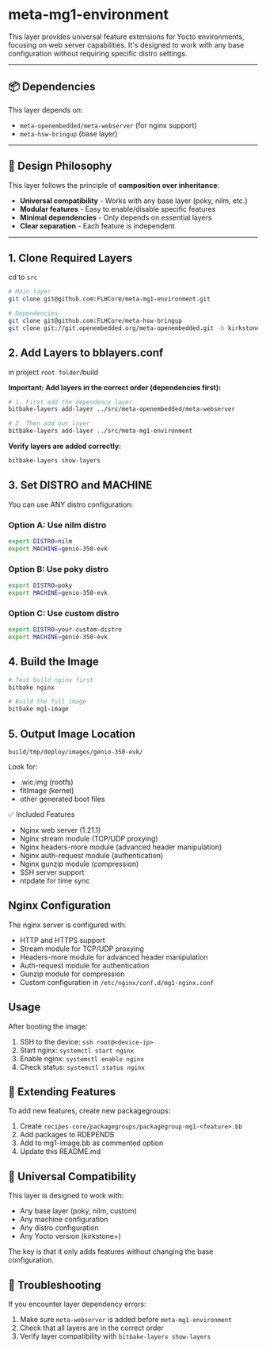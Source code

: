 # meta-mg1-environment

This layer provides universal feature extensions for Yocto environments, focusing on web server capabilities. It's designed to work with any base configuration without requiring specific distro settings.

---

## 📦 Dependencies

This layer depends on:

- `meta-openembedded/meta-webserver` (for nginx support)
- `meta-hsw-bringup` (base layer)

---

## 🎯 Design Philosophy

This layer follows the principle of **composition over inheritance**:
- **Universal compatibility** - Works with any base layer (poky, nilm, etc.)
- **Modular features** - Easy to enable/disable specific features
- **Minimal dependencies** - Only depends on essential layers
- **Clear separation** - Each feature is independent

---

## 1. Clone Required Layers
cd to `src`
```bash
# Main layer
git clone git@github.com:FLHCore/meta-mg1-environment.git

# Dependencies
git clone git@github.com:FLHCore/meta-hsw-bringup
git clone git://git.openembedded.org/meta-openembedded.git -b kirkstone
```

## 2. Add Layers to bblayers.conf
in project `root folder`/build

**Important: Add layers in the correct order (dependencies first):**

```bash
# 1. First add the dependency layer
bitbake-layers add-layer ../src/meta-openembedded/meta-webserver

# 2. Then add our layer
bitbake-layers add-layer ../src/meta-mg1-environment
```

**Verify layers are added correctly:**
```bash
bitbake-layers show-layers
```

## 3. Set DISTRO and MACHINE

You can use ANY distro configuration:

### Option A: Use nilm distro
```bash
export DISTRO=nilm
export MACHINE=genio-350-evk
```

### Option B: Use poky distro
```bash
export DISTRO=poky
export MACHINE=genio-350-evk
```

### Option C: Use custom distro
```bash
export DISTRO=your-custom-distro
export MACHINE=genio-350-evk
```

## 4. Build the Image
```bash
# Test build nginx first
bitbake nginx

# Build the full image
bitbake mg1-image
```

## 5. Output Image Location
```
build/tmp/deploy/images/genio-350-evk/
```

Look for:

- .wic.img (rootfs)
- fitImage (kernel)
- other generated boot files

✅ Included Features

- Nginx web server (1.21.1)
- Nginx stream module (TCP/UDP proxying)
- Nginx headers-more module (advanced header manipulation)
- Nginx auth-request module (authentication)
- Nginx gunzip module (compression)
- SSH server support
- ntpdate for time sync

## Nginx Configuration

The nginx server is configured with:
- HTTP and HTTPS support
- Stream module for TCP/UDP proxying
- Headers-more module for advanced header manipulation
- Auth-request module for authentication
- Gunzip module for compression
- Custom configuration in `/etc/nginx/conf.d/mg1-nginx.conf`

## Usage

After booting the image:
1. SSH to the device: `ssh root@<device-ip>`
2. Start nginx: `systemctl start nginx`
3. Enable nginx: `systemctl enable nginx`
4. Check status: `systemctl status nginx`

## 🧩 Extending Features

To add new features, create new packagegroups:

1. Create `recipes-core/packagegroups/packagegroup-mg1-<feature>.bb`
2. Add packages to RDEPENDS
3. Add to mg1-image.bb as commented option
4. Update this README.md

## 🎨 Universal Compatibility

This layer is designed to work with:
- Any base layer (poky, nilm, custom)
- Any machine configuration
- Any distro configuration
- Any Yocto version (kirkstone+)

The key is that it only adds features without changing the base configuration.

## 🔧 Troubleshooting

If you encounter layer dependency errors:
1. Make sure `meta-webserver` is added before `meta-mg1-environment`
2. Check that all layers are in the correct order
3. Verify layer compatibility with `bitbake-layers show-layers` 
